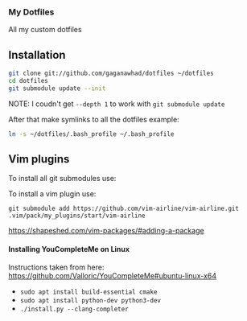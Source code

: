 ### My Dotfiles

All my custom dotfiles

Installation
------------

``` bash
git clone git://github.com/gaganawhad/dotfiles ~/dotfiles
cd dotfiles
git submodule update --init 
```

NOTE: I coudn't get `--depth 1` to work with `git submodule update`

After that make symlinks to all the dotfiles example: 

``` bash
ln -s ~/dotfiles/.bash_profile ~/.bash_profile
```

Vim plugins
------------

To install all git submodules use:

To install a vim plugin use:

`git submodule add https://github.com/vim-airline/vim-airline.git .vim/pack/my_plugins/start/vim-airline`

https://shapeshed.com/vim-packages/#adding-a-package


#### Installing YouCompleteMe on Linux
  Instructions taken from here: https://github.com/Valloric/YouCompleteMe#ubuntu-linux-x64
  - `sudo apt install build-essential cmake`
  - `sudo apt install python-dev python3-dev`
  - `./install.py --clang-completer`
  
  
  



